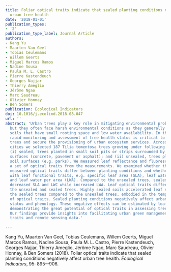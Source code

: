 ```yaml
---
title: Foliar optical traits indicate that sealed planting conditions negatively affect
  urban tree health
date: '2018-01-01'
publication_types:
- '2'
publication_type_label: Journal Article
authors:
- Kang Yu
- Maarten Van Geel
- Tobias Ceulemans
- Willem Geerts
- Miguel Marcos Ramos
- Nadine Sousa
- Paula M. L. Castro
- Pierre Kastendeuch
- Georges Najjar
- Thierry Ameglio
- Jérôme Ngao
- Marc Saudreau
- Olivier Honnay
- Ben Somers
publication: Ecological Indicators
doi: 10.1016/j.ecolind.2018.08.047
url: ''
abstract: 'Urban trees play a key role in mitigating environmental problems in cities,
  but they often face harsh environmental conditions as they generally grow in sealed
  soils that have small rooting space and low water availability. In this context,
  rapid monitoring and assessment of tree health status is critical to maintain urban
  trees and secure the provisioning of urban ecosystem services. Across three European
  cities we selected 187 Tilia tomentosa trees growing under following planting conditions:
  (i) sealed, trees planted in small soil pits or strips surrounded by highly sealed
  surfaces (concrete, pavement or asphalt); and (ii) unsealed, trees planted in roomy
  soil surfaces (e.g. parks). We measured leaf reflectance and fluorescence and derived
  a set of optical traits from the measurements. We examined whether these non-destructively
  measured optical traits differ between planting conditions and whether they correlate
  with leaf functional traits, e.g. specific leaf area (SLA), leaf water content (LWC)
  and leaf water per area (LWA). Compared to the unsealed trees, sealed trees showed
  decreased SLA and LWC while increased LWA. Leaf optical traits differed between
  the unsealed and sealed trees. Highly sealed soils accelerated leaf senescence of
  the sealed trees compared to the unsealed trees, embodied in the temporal trend
  of optical traits. Sealed planting conditions negatively affect urban tree health
  status and phenology. These negative effects can be estimated by leaf optical traits,
  demonstrating the great potential of optical traits in assessing tree health status.
  Our findings provide insights into facilitating urban green management using optical
  traits and remote sensing data.'

---
```


Kang Yu, Maarten Van Geel, Tobias Ceulemans, Willem Geerts, Miguel Marcos Ramos, Nadine Sousa, Paula M. L. Castro, Pierre Kastendeuch, Georges Najjar, Thierry Ameglio, Jérôme Ngao, Marc Saudreau, Olivier Honnay, & Ben Somers (2018). Foliar optical traits indicate that sealed planting conditions negatively affect urban tree health. *Ecological Indicators*, 95: 895--906.
